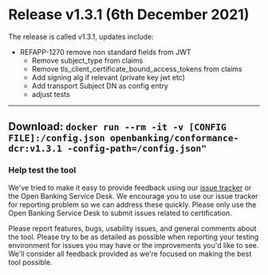 # Release v1.3.1 (6th December 2021)

The release is called v1.3.1, updates include:

- REFAPP-1270 remove non standard fields from JWT
  - Remove subject_type from claims
  - Remove tls_client_certificate_bound_access_tokens from claims
  - Add signing alg if relevant (private key jwt etc)
  - Add transport Subject DN as config entry
  - adjust tests

---
**Download**: `docker run --rm -it -v [CONFIG FILE]:/config.json openbanking/conformance-dcr:v1.3.1 -config-path=/config.json"`
---

### Help test the tool

We've tried to make it easy to provide feedback using our [issue tracker](https://bitbucket.org/openbankingteam/conformance-dcr/issues?status=new&status=open) or the Open Banking Service Desk. We encourage you to use our issue tracker for reporting problem so we can address these quickly. Please only use the Open Banking Service Desk to submit issues related to certification.

Please report features, bugs, usability issues, and general comments about the tool. Please try to be as detailed as possible when reporting your testing environment for issues you may have or the improvements you'd like to see. We'll consider all feedback provided as we're focused on making the best tool possible.
